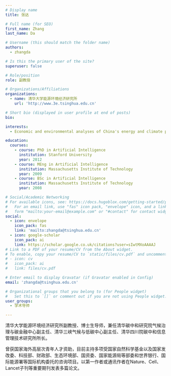 ```yaml
---
# Display name
title: 张达

# Full name (for SEO)
first_name: Zhang
last_name: Da

# Username (this should match the folder name)
authors:
  - zhangda

# Is this the primary user of the site?
superuser: false

# Role/position
role: 副教授

# Organizations/Affiliations
organizations:
  - name: 清华大学能源环境经济研究所
    url: 'http://www.3e.tsinghua.edu.cn'

# Short bio (displayed in user profile at end of posts)
bio: 

interests:
  - Economic and environmental analyses of China's energy and climate policies

education:
  courses:
    - course: PhD in Artificial Intelligence
      institution: Stanford University
      year: 2012
    - course: MEng in Artificial Intelligence
      institution: Massachusetts Institute of Technology
      year: 2009
    - course: BSc in Artificial Intelligence
      institution: Massachusetts Institute of Technology
      year: 2008

# Social/Academic Networking
# For available icons, see: https://docs.hugoblox.com/getting-started/page-builder/#icons
#   For an email link, use "fas" icon pack, "envelope" icon, and a link in the
#   form "mailto:your-email@example.com" or "#contact" for contact widget.
social:
  - icon: envelope
    icon_pack: fas
    link: 'mailto:zhangda@tsinghua.edu.cn'
  - icon: google-scholar
    icon_pack: ai
    link: https://scholar.google.co.uk/citations?user=sIwtMXoAAAAJ
# Link to a PDF of your resume/CV from the About widget.
# To enable, copy your resume/CV to `static/files/cv.pdf` and uncomment the lines below.
# - icon: cv
#   icon_pack: ai
#   link: files/cv.pdf

# Enter email to display Gravatar (if Gravatar enabled in Config)
email: 'zhangda@tsinghua.edu.cn'

# Organizational groups that you belong to (for People widget)
#   Set this to `[]` or comment out if you are not using People widget.
user_groups:
  - 学术导师

---
```


清华大学能源环境经济研究所副教授、博士生导师，兼任清华碳中和研究院气候治理与碳金融中心副主任、清华三峡气候与低碳中心副主任、清华四川院碳中和信息管理技术研究所所长。

曾获国家海外高层次青年人才资助，目前主持多项受国家自然科学基金以及国家发改委、科技部、财政部、生态环境部、国资委、国家能源局等部委和世界银行、国际能源署等国际机构委托的咨询项目。以第一作者或通讯作者在Nature、Cell、Lancet子刊等重要期刊发表多篇论文。
